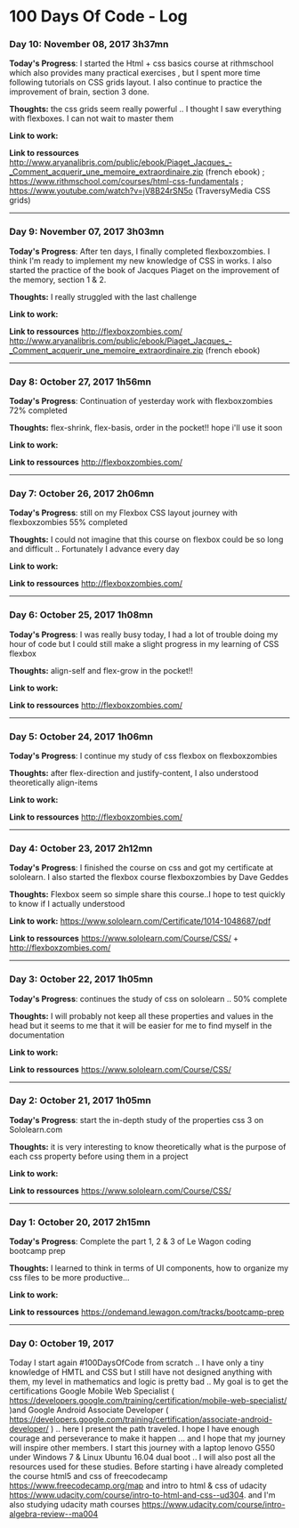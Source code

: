 # 100 Days Of Code - Log

### Day 10: November 08, 2017 3h37mn

**Today's Progress**: I started the Html + css basics course at rithmschool which also provides many practical exercises
, but I spent more time following tutorials on CSS grids layout. I also continue to practice the improvement of brain, section 3 done.


**Thoughts:**  the css grids seem really powerful .. I thought I saw everything with flexboxes. I can not wait to master them

**Link to work:** 

**Link to ressources**  http://www.aryanalibris.com/public/ebook/Piaget_Jacques_-_Comment_acquerir_une_memoire_extraordinaire.zip  (french ebook) ; https://www.rithmschool.com/courses/html-css-fundamentals ; https://www.youtube.com/watch?v=jV8B24rSN5o (TraversyMedia CSS grids)
 
------------------------------------------------------------------------------
### Day 9: November 07, 2017 3h03mn

**Today's Progress**: After ten days, I finally completed flexboxzombies. I think I'm ready to implement my new knowledge of CSS in works. I also started the practice of the book of Jacques Piaget on the improvement of the memory, section 1 & 2.


**Thoughts:**  I really struggled with the last challenge

**Link to work:** 

**Link to ressources** http://flexboxzombies.com/ http://www.aryanalibris.com/public/ebook/Piaget_Jacques_-_Comment_acquerir_une_memoire_extraordinaire.zip  (french ebook)
 
------------------------------------------------------------------------------
### Day 8: October 27, 2017 1h56mn

**Today's Progress**: Continuation of yesterday work with flexboxzombies 72% completed

**Thoughts:** flex-shrink, flex-basis, order in the pocket!! hope i'll use it soon

**Link to work:** 

**Link to ressources** http://flexboxzombies.com/

------------------------------------------------------------------------------
### Day 7: October 26, 2017 2h06mn

**Today's Progress**: still on my Flexbox CSS layout journey with flexboxzombies 55% completed

**Thoughts:** I could not imagine that this course on flexbox could be so long and difficult .. Fortunately I advance every day

**Link to work:** 

**Link to ressources** http://flexboxzombies.com/

------------------------------------------------------------------------------

### Day 6: October 25, 2017 1h08mn

**Today's Progress**: I was really busy today, I had a lot of trouble doing my hour of code but I could still make a slight progress in my learning of CSS flexbox

**Thoughts:** align-self and flex-grow in the pocket!!

**Link to work:** 

**Link to ressources** http://flexboxzombies.com/

------------------------------------------------------------------------------
### Day 5: October 24, 2017 1h06mn

**Today's Progress**:  I continue my study of css flexbox on flexboxzombies

**Thoughts:** after flex-direction and justify-content, I also understood theoretically align-items

**Link to work:** 

**Link to ressources** http://flexboxzombies.com/

------------------------------------------------------------------------------
### Day 4: October 23, 2017 2h12mn

**Today's Progress**: I finished the course on css and got my certificate at sololearn. I also started the flexbox course flexboxzombies by Dave Geddes

**Thoughts:** Flexbox seem so simple share this course..I hope to test quickly to know if I actually understood

**Link to work:** https://www.sololearn.com/Certificate/1014-1048687/pdf

**Link to ressources** https://www.sololearn.com/Course/CSS/ + http://flexboxzombies.com/

------------------------------------------------------------------------------

### Day 3: October 22, 2017 1h05mn

**Today's Progress**: continues the study of css on sololearn .. 50% complete

**Thoughts:** I will probably not keep all these properties and values ​​in the head but it seems to me that it will be easier for me to find myself in the documentation

**Link to work:** 

**Link to ressources** https://www.sololearn.com/Course/CSS/

------------------------------------------------------------------------------

### Day 2: October 21, 2017 1h05mn

**Today's Progress**: start the in-depth study of the properties css 3 on Sololearn.com

**Thoughts:** it is very interesting to know theoretically what is the purpose of each css property before using them in a project

**Link to work:** 

**Link to ressources** https://www.sololearn.com/Course/CSS/

------------------------------------------------------------------------------

### Day 1: October 20, 2017 2h15mn

**Today's Progress**: Complete the part 1, 2 & 3 of Le Wagon coding bootcamp prep

**Thoughts:** I learned to think in terms of UI components, how to organize my css files to be more productive...

**Link to work:** 

**Link to ressources** https://ondemand.lewagon.com/tracks/bootcamp-prep

------------------------------------------------------------------------------

### Day 0: October 19, 2017 

   Today I start again #100DaysOfCode from scratch .. I have only a tiny knowledge of HMTL and CSS but I still have not designed anything with them, my level in mathematics and logic is pretty bad .. My goal is to get the certifications Google Mobile Web Specialist ( https://developers.google.com/training/certification/mobile-web-specialist/ )and Google Android Associate Developer ( https://developers.google.com/training/certification/associate-android-developer/ ) .. here I present the path traveled. I hope I have enough courage and perseverance to make it happen ... and I hope that my journey will inspire other members.
   I start this journey with a laptop lenovo G550 under Windows 7 & Linux Ubuntu 16.04 dual boot .. I will also post all the resources used for these studies.
   Before starting i have already completed the course html5 and css of freecodecamp https://www.freecodecamp.org/map and intro to html & css of udacity https://www.udacity.com/course/intro-to-html-and-css--ud304. and I'm also studying udacity math courses https://www.udacity.com/course/intro-algebra-review--ma004
    
